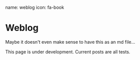 name: weblog
icon: fa-book

# Weblog

Maybe it doesn't even make sense to have this as an md file...

This page is under development.  Current posts are all tests.
